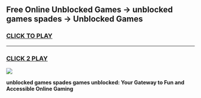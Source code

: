 
## Free Online Unblocked Games → unblocked games spades → Unblocked Games
<h3>
<a href="https://premium.freeplayer.one?title=unblocked_games_spades&ref=21F">CLICK TO PLAY</a></h3>
<hr>

<h3>
<a href="https://premium.freeplayer.one?title=unblocked_games_spades&ref=21F">CLICK 2 PLAY</a>
  
</h3>

<a href="https://premium.freeplayer.one?title=unblocked_games_spades&ref=21F/"><img src="https://clearcache.store/games.png"></a>


**unblocked games spades games unblocked: Your Gateway to Fun and Accessible Online Gaming**
